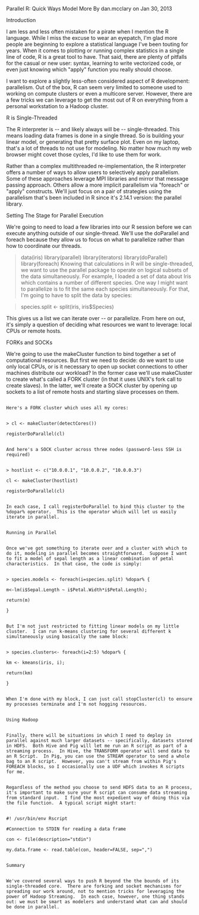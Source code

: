 Parallel R: Quick Ways Model More
By dan.mcclary on Jan 30, 2013

Introduction

I am less and less often mistaken for a pirate when I mention the R language.  While I miss the excuse to wear an eyepatch, I'm glad more people are beginning to explore a statistical language I've been touting for years.  When it comes to plotting or running complex statistics in a single line of code, R is a great tool to have.  That said, there are plenty of pitfalls for the casual or new user: syntax, learning to write vectorized code, or even just knowing which "apply" function you really should choose.

I want to explore a slightly less-often considered aspect of R development: parallelism.  Out of the box, R can seem very limited to someone used to working on compute clusters or even a multicore server.  However, there are a few tricks we can leverage to get the most out of R on everything from a personal workstation to a Hadoop cluster.

R is Single-Threaded

The R interpreter is -- and likely always will be -- single-threaded.  This means loading data frames is done in a single thread.  So is building your linear model, or generating that pretty surface plot.  Even on my laptop, that's a lot of threads to not use for modeling.  No matter how much my web browser might covet those cycles, I'd like to use them for work.

Rather than a complex multithreaded re-implementation, the R interpreter offers a number of ways to allow users to selectively apply parallelism.  Some of these approaches leverage MPI libraries and mirror that message passing approach.  Others allow a more implicit parallelism via "foreach" or "apply" constructs. We'll just focus on a pair of strategies using the parallelism that's been included in R since it's 2.14.1 version: the parallel library.

Setting The Stage for Parallel Execution

We're going to need to load a few libraries into our R session before we can execute anything outside of our single-thread.  We'll use the doParallel and foreach because they allow us to focus on what to parallelize rather than how to coordinate our threads.

> data(iris)
library(parallel)
library(iterators)
library(doParallel)
library(foreach)
Knowing that calculations in R will be single-threaded, we want to use the parallel package to operate on logical subsets of the data simultaneously.  For example, I loaded a set of data about Iris which contains a number of different species.  One way I might want to parallelize is to fit the same each species simultaneously.  For that, I'm going to have to split the data by species:
  
  > species.split <- split(iris, iris$Species)

This gives us a list we can iterate over -- or parallelize.  From here on out, it's simply a question of deciding what resources we want to leverage: local CPUs or remote hosts.

FORKs and SOCKs

We're going to use the makeCluster function to bind together a set of computational resources.  But first we need to decide: do we want to use only local CPUs, or is it necessary to open up socket connections to other machines distribute our workload?  In the former case we'll use makeCluster to create what's called a FORK cluster (in that it uses UNIX's fork call to create slaves).  In the latter, we'll create a SOCK cluster by opening up sockets to a list of remote hosts and starting slave processes on them.
                                                                                                                                                                                                                                                                                                                                              
                                                                                                                                                                                                                                                                                                                                              Here's a FORK cluster which uses all my cores:
                                                                                                                                                                                                                                                                                                                                              
                                                                                                                                                                                                                                                                                                                                              > cl <- makeCluster(detectCores())
                                                                                                                                                                                                                                                                                                                                              registerDoParallel(cl)
                                                                                                                                                                                                                                                                                                                                              
                                                                                                                                                                                                                                                                                                                                              And here's a SOCK cluster across three nodes (password-less SSH is required)
                                                                                                                                                                                                                                                                                                                                              
                                                                                                                                                                                                                                                                                                                                              > hostlist <- c("10.0.0.1", "10.0.0.2", "10.0.0.3")
                                                                                                                                                                                                                                                                                                                                              cl <- makeCluster(hostlist)
                                                                                                                                                                                                                                                                                                                                              registerDoParallel(cl)
                                                                                                                                                                                                                                                                                                                                              
                                                                                                                                                                                                                                                                                                                                              In each case, I call registerDoParallel to bind this cluster to the %dopar% operator.  This is the operator which will let us easily iterate in parallel.
                                                                                                                                                                                                                                                                                                                                              
                                                                                                                                                                                                                                                                                                                                              Running in Parallel
                                                                                                                                                                                                                                                                                                                                              
                                                                                                                                                                                                                                                                                                                                              Once we've got something to iterate over and a cluster with which to do it, modeling in parallel becomes straightforward.  Suppose I want to fit a model of sepal length as a linear combination of petal characteristics.  In that case, the code is simply:
                                                                                                                                                                                                                                                                                                                                              
                                                                                                                                                                                                                                                                                                                                              > species.models <- foreach(i=species.split) %dopar% {
                                                                                                                                                                                                                                                                                                                                              m<-lm(i$Sepal.Length ~ i$Petal.Width*i$Petal.Length);
                                                                                                                                                                                                                                                                                                                                              return(m)
                                                                                                                                                                                                                                                                                                                                              }
                                                                                                                                                                                                                                                                                                                                              
                                                                                                                                                                                                                                                                                                                                              But I'm not just restricted to fitting linear models on my little cluster.  I can run k-means clustering for several different k simultaneously using basically the same block:
                                                                                                                                                                                                                                                                                                                                                
                                                                                                                                                                                                                                                                                                                                                > species.clusters<- foreach(i=2:5) %dopar% {
                                                                                                                                                                                                                                                                                                                                                  km <- kmeans(iris, i);
                                                                                                                                                                                                                                                                                                                                                  return(km)
                                                                                                                                                                                                                                                                                                                                                }
                                                                                                                                                                                                                                                                                                                                              
                                                                                                                                                                                                                                                                                                                                              When I'm done with my block, I can just call stopCluster(cl) to ensure my processes terminate and I'm not hogging resources.
                                                                                                                                                                                                                                                                                                                                              
                                                                                                                                                                                                                                                                                                                                              Using Hadoop
                                                                                                                                                                                                                                                                                                                                              
                                                                                                                                                                                                                                                                                                                                              Finally, there will be situations in which I need to deploy in parallel against much larger datasets -- specifically, datasets stored in HDFS.  Both Hive and Pig will let me run an R script as part of a streaming process.  In Hive, the TRANSFORM operator will send data to an R Script.  In Pig, you can use the STREAM operator to send a whole bag to an R script.  However, you can't stream from within Pig's FOREACH blocks, so I occasionally use a UDF which invokes R scripts for me.
                                                                                                                                                                                                                                                                                                                                              
                                                                                                                                                                                                                                                                                                                                              Regardless of the method you choose to send HDFS data to an R process, it's important to make sure your R script can consume data streaming from standard input.  I find the most expedient way of doing this via the file function.  A typical script might start:
                                                                                                                                                                                                                                                                                                                                              
                                                                                                                                                                                                                                                                                                                                              #! /usr/bin/env Rscript
                                                                                                                                                                                                                                                                                                                                              #Connection to STDIN for reading a data frame
                                                                                                                                                                                                                                                                                                                                              con <- file(description="stdin")
                                                                                                                                                                                                                                                                                                                                              my.data.frame <- read.table(con, header=FALSE, sep=",")
                                                                                                                                                                                                                                                                                                                                              
                                                                                                                                                                                                                                                                                                                                              Summary
                                                                                                                                                                                                                                                                                                                                              
                                                                                                                                                                                                                                                                                                                                              We've covered several ways to push R beyond the the bounds of its single-threaded core.  There are forking and socket mechanisms for spreading our work around, not to mention tricks for leveraging the power of Hadoop Streaming.  In each case, however, one thing stands out: we must be smart as modelers and understand what can and should be done in parallel.